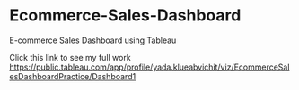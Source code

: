 # Ecommerce-Sales-Dashboard
E-commerce Sales Dashboard using Tableau

Click this link to see my full work
https://public.tableau.com/app/profile/yada.klueabvichit/viz/EcommerceSalesDashboardPractice/Dashboard1
